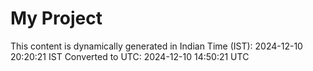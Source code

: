 # My Project

This content is dynamically generated in Indian Time (IST): 2024-12-10 20:20:21 IST
Converted to UTC: 2024-12-10 14:50:21 UTC
